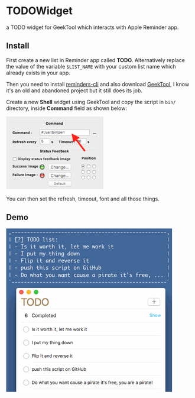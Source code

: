 # TODOWidget
a TODO widget for GeekTool which interacts with Apple Reminder app.

## Install

First create a new list in Reminder app called **TODO**. Alternatively replace the value of the variable `$LIST_NAME` with your custom list name which already exists in your app.

Then you need to install [reminders-cli](https://github.com/keith/reminders-cli) and also download [GeekTool](https://www.tynsoe.org/v2/geektool/), I know it's an old and abandoned project but it still does its job.

Create a new **Shell** widget using GeekTool and copy the script in `bin/` directory, inside **Command** field as shown below:

![screen](media/screen1.png)

You can then set the refresh, timeout, font and all those things.

## Demo

![demo](media/demo.gif)
